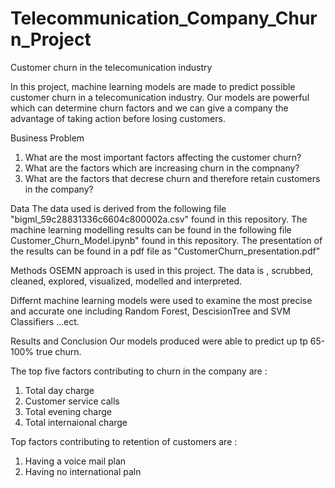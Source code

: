 # Telecommunication_Company_Churn_Project

Customer churn in the telecomunication industry

In this project, machine learning models are made to predict possible customer churn in a telecomunication industry. Our models are powerful which can determine churn factors and we can give a company the advantage of taking action before losing customers.

Business Problem
1.	What are the most important factors affecting the customer churn?
2.	What are the factors which are increasing churn in the compnany?
3.	What are the factors that decrese churn and therefore retain customers in the company?

Data
The data used is derived from the following file "bigml_59c28831336c6604c800002a.csv" found in this repository. The machine learning modelling results can be found in the following file Customer_Churn_Model.ipynb" found in this repository. The presentation of the results can be found in a pdf file as "CustomerChurn_presentation.pdf"

Methods
OSEMN approach is used in this project. The data is , scrubbed, cleaned, explored, visualized, modelled and interpreted.

Differnt machine learning models were used to examine the most precise and accurate one including Random Forest, DescisionTree and SVM Classifiers ...ect.

Results and Conclusion
Our models produced were able to predict up tp 65-100% true churn.

The top five factors contributing to churn in the company are :

1.	Total day charge
2.	Customer service calls
3.	Total evening charge
4.	Total internaional charge

Top factors contributing to retention of customers are :

1.	Having a voice mail plan
2.	Having no international paln
